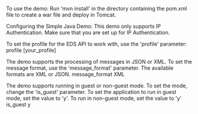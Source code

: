To use the demo:
Run 'mvn install' in the directory containing the pom.xml file to create a war file and deploy in Tomcat.

Configuring the Simple Java Demo:
This demo only supports IP Authentication. Make sure that you are set up for IP Authentication.

To set the profile for the EDS API to work with, use the 'profile' parameter:
		<init-param>
			<param-name>profile</param-name>
			<param-value>[your_profile]</param-value>
		</init-param>

The demo supports the processing of messages in JSON or XML. To set the message format, use the 'message_format'
parameter. The available formats are XML or JSON. 
		<init-param>
			<param-name>message_format</param-name>
			<param-value>XML</param-value>
			<!-- <param-value>JSON</param-value> -->
		</init-param>

The demo supports running in guest or non-guest mode. To set the mode, change the 'is_guest' parameter. 
To set the application to run in guest mode, set the value to 'y'. To run in non-guest mode, set the value to 'y'
	<init-param>
		<param-name>is_guest</param-name>
		<param-value>y</param-value>
	</init-param>
